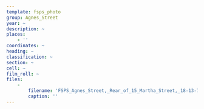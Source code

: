 ```yaml
---
template: fsps_photo
group: Agnes_Street
year: ~
description: ~
places:
    - ''
coordinates: ~
heading: ~
classification: ~
section: ~
cell: ~
film_roll: ~
files:
    -
        filename: 'FSPS_Agnes_Street,_Rear_of_15_Martha_Street,_18-13-79.png'
        caption: ''
---
```

